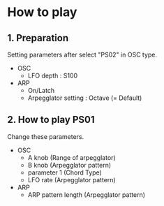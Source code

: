 # How to play
## 1. Preparation
Setting parameters after select "PS02" in OSC type.
- OSC
  - LFO depth : S100
- ARP
  - On/Latch
  - Arpegglator setting : Octave (= Default)

## 2. How to play PS01
Change these parameters.
- OSC
  - A knob (Range of arpegglator)
  - B knob (Arpegglator pattern)
  - parameter 1 (Chord Type)
  - LFO rate (Arpegglator pattern)
- ARP
  - ARP pattern length (Arpegglator pattern)
